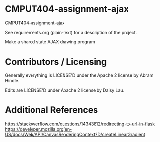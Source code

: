 CMPUT404-assignment-ajax
==============================

CMPUT404-assignment-ajax

See requirements.org (plain-text) for a description of the project.

Make a shared state AJAX drawing program

Contributors / Licensing
========================

Generally everything is LICENSE'D under the Apache 2 license by Abram Hindle.

Edits are LICENSE'D under Apache 2 license by Daisy Lau.


Additional References
=======================
https://stackoverflow.com/questions/14343812/redirecting-to-url-in-flask
https://developer.mozilla.org/en-US/docs/Web/API/CanvasRenderingContext2D/createLinearGradient
